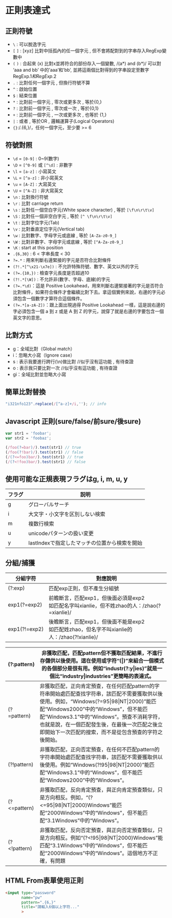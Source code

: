 # 正則表達式

## 正則符號

- `\` : 可以脫逸字元
- `[` `]` : [xyz] 比對中括孤內的任一個字元 , 但不會將配對到的字串存入RegExp變數中
- `(` `)` : 合起來 (x) 比對x並將符合的部份存入一個變數, /(a*) and (b*)/ 可以對 ‘aaa and bb’ 中的’aaa’和’bb’, 並將這兩個比對得到的字串設定至數字 RegExp.$1 和 RegExp.$2
- `.` : 比對任何一個字元 , 但換行符號不算
- `^` : 啟始位置
- `$` : 結束位置
- `*` : 比對前一個字元 , 零次或更多次 , 等於{0,}
- `?` : 比對前一個字元 , 零次或一次 , 等於{0,1}
- `+` : 比對前一個字元 , 一次或更多次 , 也等於 {1,}
- `|` : 或者 , 等於OR , 邏輯運算子(Logical Operators)
- `{}`:/.{6,}/，任何一個字元，至少要 >= 6

## 符號對照

- `\d` = `[0-9]` : 0~9(數字)
- `\D` = `[^0-9]` 或 `[^\d]` : 非數字
- `\l` = `[a-z]` : 小寫英文
- `\L` = `[^a-z]` : 非小寫英文
- `\u` = `[A-Z]` : 大寫英文
- `\U` = `[^A-Z]` : 非大寫英文
- `\n` : 比對換行符號
- `\r` : 比對 carriage return
- `\s` : 比對任一個空白字元(White space character) , 等於 `[\f\n\r\t\v]`
- `\S` : 比對任一個非空白字元 , 等於 `[^ \f\n\r\t\v]`
- `\t` : 比對字位字元(Tab)
- `\v` : 比對垂直定位字元(Vertical tab)
- `\w` : 比對數字、字母字元或底線 , 等於 `[A-Za-z0-9_]`
- `\W` : 比對非數字、字母字元或底線 , 等於 `[^A-Za-z0-9_]`
- `\K` : start at this position
- `.{6,30}` : 6 < 字串長度 < 30
- `?=.*` : 用來判斷右邊緊接的字元是否符合比對條件
- `(?!.*[^\x21-\x7e])` : 不允許特殊符號、數字、英文以外的字元
- `(?=.{10,})` : 檢查字元長度是否超過10
- `(?!.*[\W])` : 不允許非(數字、字母、底線)的字元
- `(?=.*\d)`：這是 Positive Lookahead，用來判斷右邊緊接著的字元是否符合比對條件，如果符合條件才會繼續比對下去。拿這個實例來說，右邊的字元必須包含一個數字才算符合這個條件。
- `(?=.*[a-zA-Z])`：跟上面出現過得 Positive Lookahead 一樣，這是說右邊的字必須包含一個 a 到 z 或是 A 到 Z 的字元，說穿了就是右邊的字要包含一個英文字的意思。

## 比對方式

- g：全域比對（Global match）
- i：忽略大小寫（Ignore case）
- s : 表示我要進行跨行(\n)做比對 //似乎沒有這功能 , 有待查證
- o : 表示我只要比對一次 //似乎沒有這功能 , 有待查證
- gi：全域比對並忽略大小寫

## 簡單比對替換

```js
"i321nfo123".replace(/[^a-z]+/i,''); // info
```



## Javascript 正則(sure/false/前sure/後sure)

```js
var str1 = 'foobar';
var str2 = 'foobaz';

(/foo(?=bar)/).test(str1) // true
(/foo(?!bar)/).test(str1) // false
(/(?<=foo)bar/).test(str1) // true
(/(?<!foo)bar/).test(str1) // false
```
## 使用可能な正規表現フラグはg, i, m, u, y

| フラグ | 説明                                          |
| ------ | --------------------------------------------- |
| g      | グローバルサーチ                              |
| i      | 大文字・小文字を区別しない検索                |
| m      | 複数行検索                                    |
| u      | unicodeパターンの扱い変更                     |
| y      | lastIndexで指定したマッチの位置から検索を開始 |

## 分組/捕獲

| 分組字符 | 對應說明 |
| -------- | -------- |
| (?:exp) | 匹配exp正則，但不產生分組號 |
| exp1(?=exp2) | 前瞻斷言，匹配exp1，但後面必須是exp2<br/>如匹配名字叫xianlie，但不姓zhao的人：/zhao(?=xianlie)/ |
| exp1(?!=exp2) | 後瞻斷言，匹配exp1，但後面不能是exp2<br/>如匹配姓zhao，但名字不叫xianlie的人：/zhao(?!xianlie)/ |

| (?:pattern)  | 非獲取匹配，匹配pattern但不獲取匹配結果，不進行存儲供以後使用。這在使用或字符“(\|)”來組合一個模式的各個部分是很有用。例如“industr(?:y\|ies)”就是一個比“industry\|industries”更簡略的表達式。 |
| ------------ | ------------------------------------------------------------ |
| (?=pattern)  | 非獲取匹配，正向肯定預查，在任何匹配pattern的字符串開始處匹配查找字符串，該匹配不需要獲取供以後使用。例如，“Windows(?=95\|98\|NT\|2000)”能匹配“Windows2000”中的“Windows”，但不能匹配“Windows3.1”中的“Windows”。預查不消耗字符，也就是說，在一個匹配發生後，在最後一次匹配之後立即開始下一次匹配的搜索，而不是從包含預查的字符之後開始。 |
| (?!pattern)  | 非獲取匹配，正向否定預查，在任何不匹配pattern的字符串開始處匹配查找字符串，該匹配不需要獲取供以後使用。例如“Windows(?!95\|98\|NT\|2000)”能匹配“Windows3.1”中的“Windows”，但不能匹配“Windows2000”中的“Windows”。 |
| (?<=pattern) | 非獲取匹配，反向肯定預查，與正向肯定預查類似，只是方向相反。例如，“(?<=95\|98\|NT\|2000)Windows”能匹配“2000Windows”中的“Windows”，但不能匹配“3.1Windows”中的“Windows”。 |
| (?<!pattern) | 非獲取匹配，反向否定預查，與正向否定預查類似，只是方向相反。例如“(?<!95\|98\|NT\|2000)Windows”能匹配“3.1Windows”中的“Windows”，但不能匹配“2000Windows”中的“Windows”。這個地方不正確，有問題 |

## HTML From表單使用正則

```html
<input type="password"
       name="pw"
       pattern=".{6,}"
       title="請輸入6個以上字符..."
       >
```

